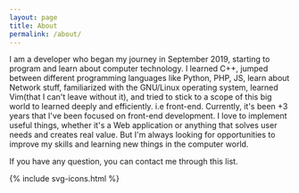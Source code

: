 ```yaml
---
layout: page
title: About
permalink: /about/
---
```


I am a developer who began my journey in September 2019, starting to program and learn about computer technology. I learned C++, jumped between different programming languages like Python, PHP, JS, learn about Network stuff, familiarized with the GNU/Linux operating system, learned Vim(that I can't leave without it), and tried to stick to a scope of this big world to learned deeply and efficiently. i.e front-end. Currently, it's been +3 years that I've been focused on front-end development. I love to implement useful things, whether it's a Web application or anything that solves user needs and creates real value. But I'm always looking for opportunities to improve my skills and learning new things in the computer world.

If you have any question, you can contact me through this list.

<div class="footer">{% include svg-icons.html %}</div>
